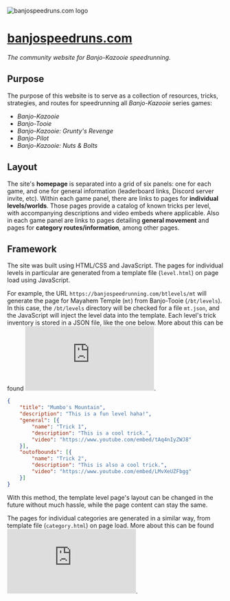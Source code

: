 ![banjospeedruns.com logo](https://github.com/Dechrissen/Banjo_Speedrunning_Wiki/blob/master/images/banjospeedruns-logo.png)

# [banjospeedruns.com](https://banjospeedruns.com/)
*The community website for Banjo-Kazooie speedrunning.*  

## Purpose
The purpose of this website is to serve as a collection of resources, tricks, strategies, and routes for speedrunning all *Banjo-Kazooie* series games:

- *Banjo-Kazooie*
- *Banjo-Tooie*
- *Banjo-Kazooie: Grunty's Revenge*
- *Banjo-Pilot*
- *Banjo-Kazooie: Nuts & Bolts*

## Layout
The site's **homepage** is separated into a grid of six panels: one for each game, and one for general information (leaderboard links, Discord server invite, etc). Within each game panel, there are links to pages for **individual levels/worlds**. Those pages provide a catalog of known tricks per level, with accompanying descriptions and video embeds where applicable. Also in each game panel are links to pages detailing **general movement** and pages for **category routes/information**, among other pages.

## Framework
The site was built using HTML/CSS and JavaScript. The pages for individual levels in particular are generated from a template file (`level.html`) on page load using JavaScript.  

For example, the URL `https://banjospeedrunning.com/btlevels/mt` will generate the page for Mayahem Temple (`mt`) from Banjo-Tooie (`/bt/levels`). In this case, the `/bt/levels` directory will be checked for a file `mt.json`, and the JavaScript will inject the level data into the template. Each level's trick inventory is stored in a JSON file, like the one below. More about this can be found ![here](https://github.com/Dechrissen/Banjo_Speedrunning_Wiki/blob/master/etc/JSON_Guidelines/LEVEL-GUIDELINES.md).

```JSON
{
	"title": "Mumbo's Mountain",
	"description": "This is a fun level haha!",
	"general": [{
		"name": "Trick 1",
		"description": "This is a cool trick.",
		"video": "https://www.youtube.com/embed/tAq4nIyZWJ8"
	}],
	"outofbounds": [{
		"name": "Trick 2",
		"description": "This is also a cool trick.",
		"video": "https://www.youtube.com/embed/LMvXeUZFbgg"
	}]
}
```

With this method, the template level page's layout can be changed in the future without much hassle, while the page content can stay the same.  

The pages for individual categories are generated in a similar way, from template file (`category.html`) on page load. More about this can be found ![here](https://github.com/Dechrissen/Banjo_Speedrunning_Wiki/blob/master/etc/JSON_Guidelines/CATEGORY-GUIDELINES.md).

